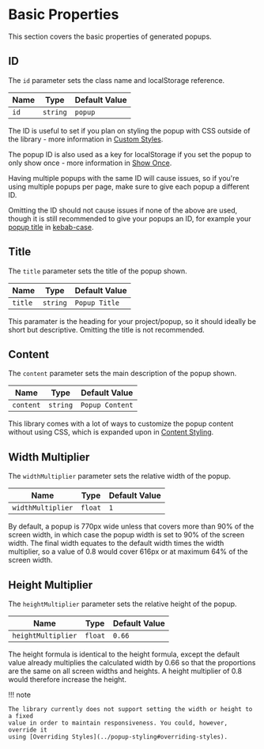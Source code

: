 Basic Properties
================

This section covers the basic properties of generated popups.

ID
--
The `id` parameter sets the class name and localStorage
reference.

| Name | Type     | Default Value |
|------|----------|---------------|
| `id` | `string` | `popup`       |

The ID is useful to set if you plan on styling the popup with CSS
outside of the library - more information in [Custom Styles](../popup-styling#custom-styles).

The popup ID is also used as a key for localStorage if you set the
popup to only show once - more information in [Show Once](../popup-settings#show-once).

Having multiple popups with the same ID will cause issues, so if
you're using multiple popups per page, make sure to give each
popup a different ID.

Omitting the ID should not cause issues if none of the above are
used, though it is still recommended to give your popups an ID,
for example your [popup title](../basic-properties#title) in [kebab-case](https://en.wikipedia.org/wiki/Letter_case#Kebab_case).


Title
-----
The `title` parameter sets the title of the popup shown.

| Name    | Type     | Default Value |
|---------|----------|---------------|
| `title` | `string` | `Popup Title` |

This paramater is the heading for your project/popup, so it should
ideally be short but descriptive. Omitting the title is not
recommended.


Content
-------
The `content` parameter sets the main description of the popup shown.

| Name      | Type     | Default Value   |
|-----------|----------|-----------------|
| `content` | `string` | `Popup Content` |

This library comes with a lot of ways to customize the popup content
without using CSS, which is expanded upon in [Content Styling](../content-styling).

Width Multiplier
-----------
The `widthMultiplier` parameter sets the relative width of the popup.

| Name              | Type    | Default Value |
|-------------------|---------|---------------|
| `widthMultiplier` | `float` | `1`           |

By default, a popup is 770px wide unless that covers more than 90% of the screen width,
in which case the popup width is set to 90% of the screen width. The final width
equates to the default width times the width multiplier, so a value of 0.8 would
cover 616px or at maximum 64% of the screen width.

Height Multiplier
-----------
The `heightMultiplier` parameter sets the relative height of the popup.

| Name               | Type    | Default Value |
|--------------------|---------|---------------|
| `heightMultiplier` | `float` | `0.66`        |

The height formula is identical to the height formula, except the default value
already multiplies the calculated width by 0.66 so that the proportions are the
same on all screen widths and heights. A height multiplier of 0.8 would therefore
increase the height.

!!! note

    The library currently does not support setting the width or height to a fixed
    value in order to maintain responsiveness. You could, however, override it
    using [Overriding Styles](../popup-styling#overriding-styles).

